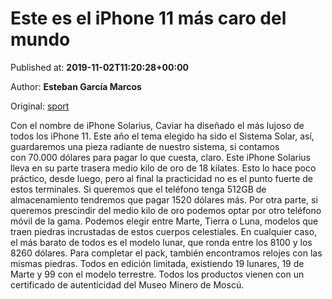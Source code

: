 
# Este es el iPhone 11 más caro del mundo

Published at: **2019-11-02T11:20:28+00:00**

Author: **Esteban García Marcos**

Original: [sport](https://www.sport.es/es/noticias/tecnologia/este-iphone-mas-caro-del-mundo-7711317)

Con el nombre de iPhone Solarius, Caviar ha diseñado el más lujoso de todos los iPhone 11. Este año el tema elegido ha sido el Sistema Solar, así, guardaremos una pieza radiante de nuestro sistema, si contamos con 70.000 dólares para pagar lo que cuesta, claro.
Este iPhone Solarius lleva en su parte trasera medio kilo de oro de 18 kilates. Esto lo hace poco práctico, desde luego, pero al final la practicidad no es el punto fuerte de estos terminales. Si queremos que el teléfono tenga 512GB de almacenamiento tendremos que pagar 1520 dólares más.
Por otra parte, si queremos prescindir del medio kilo de oro podemos optar por otro teléfono móvil de la gama. Podemos elegir entre Marte, Tierra o Luna, modelos que traen piedras incrustadas de estos cuerpos celestiales. En cualquier caso, el más barato de todos es el modelo lunar, que ronda entre los 8100 y los 8260 dólares.
Para completar el pack, también encontramos relojes con las mismas piedras. Todos en edición limitada, existiendo 19 lunares, 19 de Marte y 99 con el modelo terrestre. Todos los productos vienen con un certificado de autenticidad del Museo Minero de Moscú.
